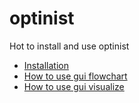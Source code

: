 # optinist
Hot to install and use optinist
- [Installation](https://github.com/oist/optinist/blob/develop/docs/installation.md)
- [How to use gui flowchart](https://github.com/oist/optinist/blob/develop/docs/gui_flowchart.md)
- [How to use gui visualize](https://github.com/oist/optinist/blob/develop/docs/gui_visualize.md)
